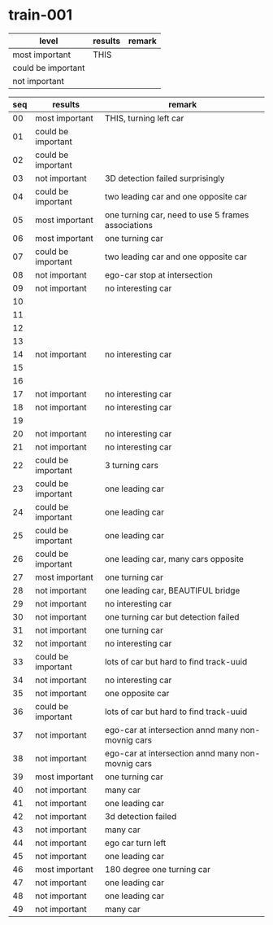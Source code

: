 # train-001


|level|results|remark|
|--|--|--|
|most important| THIS ||
|could be important|||
|not important|||

|seq|results|remark|
|--|--|--|
|00| most important | THIS, turning left car |
|01| could be important | |
|02| could be important |  |
|03| not important | 3D detection failed surprisingly |
|04| could be important | two leading car and one opposite car|
|05| most important | one turning car, need to use 5 frames associations |
|06| most important | one turning car|
|07| could be important | two leading car and one opposite car |
|08| not important | ego-car stop at intersection |
|09| not important | no interesting car |
|10| | |
|11| | |
|12| | |
|13| | |
|14| not important | no interesting car |
|15| | |
|16| | |
|17| not important | no interesting car |
|18| not important | no interesting car |
|19| | |
|20| not important | no interesting car |
|21| not important | no interesting car |
|22| could be important | 3 turning cars |
|23| could be important | one leading car |
|24| could be important | one leading car |
|25| could be important | one leading car |
|26| could be important | one leading car, many cars opposite |
|27| most important | one turning car|
|28| not important | one leading car, BEAUTIFUL bridge |
|29| not important | no interesting car |
|30| not important | one turning car but detection failed |
|31| not important | one turning car |
|32| not important | no interesting car |
|33| could be important | lots of car but hard to find track-uuid |
|34| not important | no interesting car |
|35| not important | one opposite car |
|36| could be important | lots of car but hard to find track-uuid |
|37| not important | ego-car at intersection annd many non-movnig cars |
|38| not important | ego-car at intersection annd many non-movnig cars |
|39| most important | one turning car|
|40| not important | many car |
|41| not important | one leading car |
|42| not important | 3d detection failed |
|43| not important | many car |
|44| not important | ego car turn left |
|45| not important | one leading car |
|46| most important | 180 degree one turning car|
|47| not important | one leading car |
|48| not important | one leading car |
|49| not important | many car |
